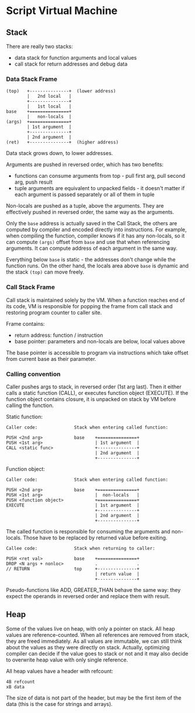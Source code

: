 Script Virtual Machine
======================

Stack
-----

There are really two stacks:
- data stack for function arguments and local values
- call stack for return addresses and debug data

### Data Stack Frame

    (top)   +---------------+  (lower address)
            |   2nd local   |
            +---------------+
            |   1st local   |
    base    +===============+ 
            |   non-locals  |
    (args)  +===============+ 
            | 1st argument  |
            +---------------+
            | 2nd argument  |
    (ret)   +---------------+  (higher address)

Data stack grows down, to lower addresses.

Arguments are pushed in reversed order, which has two benefits:

- functions can consume arguments from top - pull first arg, pull second arg,
  push result
- tuple arguments are equivalent to unpacked fields - it doesn't matter
  if each argument is passed separately or all of them in tuple

Non-locals are pushed as a tuple, above the arguments. They are effectively
pushed in reversed order, the same way as the arguments.

Only the `base` address is actually saved in the Call Stack, the others are
computed by compiler and encoded directly into instructions.
For example, when compiling the function, compiler knows if it has
any non-locals, so it can compute `(args)` offset from `base` and use that
when referencing arguments. It can compute address of each argument in the
same way.

Everything below `base` is static - the addresses don't change
while the function runs. On the other hand, the locals area above `base`
is dynamic and the stack `(top)` can move freely.


### Call Stack Frame

Call stack is maintained solely by the VM. When a function reaches end of its
code, VM is responsible for popping the frame from call stack and restoring
program counter to caller site.

Frame contains:
- return address: function / instruction
- base pointer: parameters and non-locals are below, local values above

The base pointer is accessible to program via instructions which take offset
from current base as their parameter.


### Calling convention

Caller pushes args to stack, in reversed order (1st arg last).
Then it either calls a static function (CALL), or executes function object
(EXECUTE). If the function object contains closure, it is unpacked on stack
by VM before calling the function.

Static function:

    Caller code:              Stack when entering called function:
    
    PUSH <2nd arg>            base    +===============+
    PUSH <1st arg>                    | 1st argument  |
    CALL <static func>                +---------------+
                                      | 2nd argument  |
                                      +---------------+


Function object:

    Caller code:              Stack when entering called function:
    
    PUSH <2nd arg>            base    +===============+
    PUSH <1st arg>                    |  non-locals   |
    PUSH <function object>            +===============+
    EXECUTE                           | 1st argument  |
                                      +---------------+
                                      | 2nd argument  |
                                      +---------------+

The called function is responsible for consuming the arguments and non-locals.
Those have to be replaced by returned value before exiting.

    Callee code:              Stack when returning to caller:
      
    PUSH <ret val>            base    +===============+
    DROP <N args + nonloc>            .               .
    // RETURN                 top     +---------------+
                                      | return value  |
                                      +---------------+

Pseudo-functions like ADD, GREATER_THAN behave the same way: they expect
the operands in reversed order and replace them with result.


Heap
----

Some of the values live on heap, with only a pointer on stack. All heap values are
reference-counted. When all references are removed from stack, they are freed immediately.
As all values are immutable, we can still think about the values as they were directly
on stack. Actually, optimizing compiler can decide if the value goes to stack or not
and it may also decide to overwrite heap value with only single reference.

All heap values have a header with refcount:

    4B refcount
    xB data

The size of data is not part of the header, but may be the first item of the data
(this is the case for strings and arrays).
